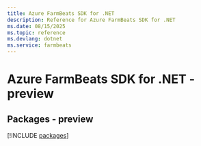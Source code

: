 ```yaml
---
title: Azure FarmBeats SDK for .NET
description: Reference for Azure FarmBeats SDK for .NET
ms.date: 08/15/2025
ms.topic: reference
ms.devlang: dotnet
ms.service: farmbeats
---
```

# Azure FarmBeats SDK for .NET - preview
## Packages - preview
[!INCLUDE [packages](farmbeats-index.md)]